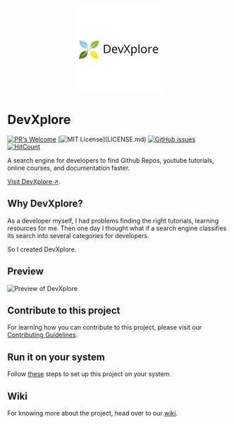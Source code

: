 <p align="center">
  <img src="static/logo.png">
</p>

# DevXplore 

[![PR's Welcome](https://img.shields.io/badge/PRs-welcome-brightgreen.svg?style=flat)](https://github.com/suvansh-rana/developer-search/issues/new)
[![MIT License](https://img.shields.io/apm/l/atomic-design-ui.svg?)](LICENSE.md)
[![GitHub issues](https://img.shields.io/github/issues/suvansh-rana/developer-search)](https://github.com/suvansh-rana/developer-search/issues)
[![HitCount](http://hits.dwyl.com/{username}/suvansh-rana/developer-search.svg)](http://hits.dwyl.com/{username}/suvansh-rana/developer-search)

A search engine for developers to find Github Repos, youtube tutorials, online courses, and documentation faster. 

[Visit DevXplore :arrow_upper_right:](https://devxplore.herokuapp.com/).

## Why DevXplore?

As a developer myself, I had problems finding the right tutorials, learning resources for me. Then one day I thought what if a search engine classifies its search into several categories for developers.

So I created DevXplore.

## Preview

![Preview of DevXplore](gallery/devxplore.gif "Preview of DevXplore")


## Contribute to this project

For learning how you can contribute to this project, please visit our [Contributing Guidelines](https://github.com/suvansh-rana/developer-search/blob/master/CONTRIBUTING.md).


## Run it on your system

Follow [these](https://github.com/suvansh-rana/developer-search/wiki/Project-Setup) steps to set up this project on your system.

## Wiki

For knowing more about the project, head over to our [wiki](https://github.com/suvansh-rana/developer-search/wiki).
